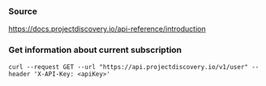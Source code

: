 ### Source
https://docs.projectdiscovery.io/api-reference/introduction

### Get information about current subscription
```
curl --request GET --url "https://api.projectdiscovery.io/v1/user" --header 'X-API-Key: <apiKey>'
```

